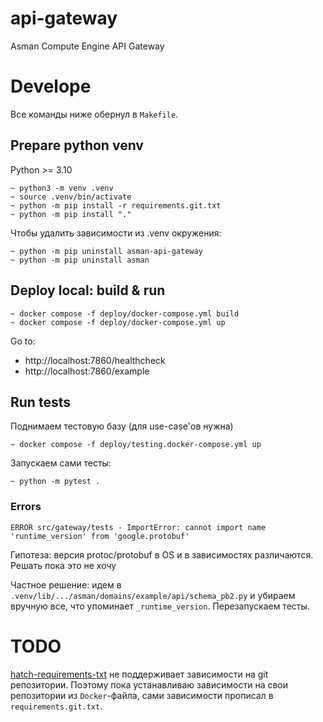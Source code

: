 # api-gateway
Asman Compute Engine API Gateway

# Develope

Все команды ниже обернул в `Makefile`.

## Prepare python venv

Python >= 3.10

```
~ python3 -m venv .venv
~ source .venv/bin/activate
~ python -m pip install -r requirements.git.txt
~ python -m pip install "."
```

Чтобы удалить зависимости из .venv окружения:

```
~ python -m pip uninstall asman-api-gateway
~ python -m pip uninstall asman
```

## Deploy local: build & run

```
~ docker compose -f deploy/docker-compose.yml build
~ docker compose -f deploy/docker-compose.yml up
```

Go to:

- http://localhost:7860/healthcheck
- http://localhost:7860/example

## Run tests

Поднимаем тестовую базу (для use-case'ов нужна)

```
~ docker compose -f deploy/testing.docker-compose.yml up
```

Запускаем сами тесты:

```
~ python -m pytest .
```

### Errors

```
ERROR src/gateway/tests - ImportError: cannot import name 'runtime_version' from 'google.protobuf'
```

Гипотеза: версия protoc/protobuf в OS и в зависимостях различаются. Решать пока это не хочу

Частное решение: идем в `.venv/lib/.../asman/domains/example/api/schema_pb2.py` и убираем вручную все, что упоминает `_runtime_version`. Перезапускаем тесты.


# TODO

[hatch-requirements-txt](https://github.com/repo-helper/hatch-requirements-txt) не поддерживает зависимости на git репозитории. Поэтому пока устанавливаю зависимости на свои репозитории из `Docker`-файла, сами зависимости прописал в `requirements.git.txt`.
